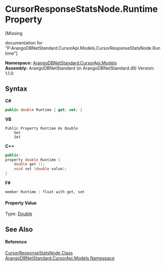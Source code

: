 # CursorResponseStatsNode.Runtime Property 
 

\[Missing <summary> documentation for "P:ArangoDBNetStandard.CursorApi.Models.CursorResponseStatsNode.Runtime"\]

**Namespace:**&nbsp;<a href="35799343-7a53-6c3b-95d1-21ff990d1b8b">ArangoDBNetStandard.CursorApi.Models</a><br />**Assembly:**&nbsp;ArangoDBNetStandard (in ArangoDBNetStandard.dll) Version: 1.1.0

## Syntax

**C#**<br />
``` C#
public double Runtime { get; set; }
```

**VB**<br />
``` VB
Public Property Runtime As Double
	Get
	Set
```

**C++**<br />
``` C++
public:
property double Runtime {
	double get ();
	void set (double value);
}
```

**F#**<br />
``` F#
member Runtime : float with get, set

```


#### Property Value
Type: <a href="https://docs.microsoft.com/dotnet/api/system.double" target="_blank" rel="noopener noreferrer">Double</a>

## See Also


#### Reference
<a href="2980aaa5-9122-d71f-f550-00a53e765936">CursorResponseStatsNode Class</a><br /><a href="35799343-7a53-6c3b-95d1-21ff990d1b8b">ArangoDBNetStandard.CursorApi.Models Namespace</a><br />